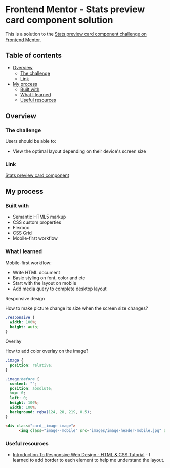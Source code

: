# Frontend Mentor - Stats preview card component solution

This is a solution to the [Stats preview card component challenge on Frontend Mentor](https://www.frontendmentor.io/challenges/stats-preview-card-component-8JqbgoU62). 

## Table of contents

- [Overview](#overview)
  - [The challenge](#the-challenge)
  - [Link](#link)
- [My process](#my-process)
  - [Built with](#built-with)
  - [What I learned](#what-i-learned)
  - [Useful resources](#useful-resources)

## Overview

### The challenge

Users should be able to:

- View the optimal layout depending on their device's screen size

### Link

[Stats preview card component](https://erinchocolate6.netlify.app/)

## My process

### Built with

- Semantic HTML5 markup
- CSS custom properties
- Flexbox
- CSS Grid
- Mobile-first workflow

### What I learned

Mobile-first workflow:

- Write HTML document 
- Basic styling on font, color and etc
- Start with the layout on mobile
- Add media query to complete desktop layout

Responsive design

How to make picture change its size when the screen size changes?

```css
.responsive {
  width: 100%;
  height: auto;
}
```

Overlay

How to add color overlay on the image?

```css
.image {
  position: relative;
}

.image:before {
  content: "";
  position: absolute;
  top: 0;
  left: 0;
  height: 100%;
  width: 100%;
  background: rgba(124, 28, 219, 0.5);
}
```

```html
<div class="card__image image">
      <img class="image--mobile" src="images/image-header-mobile.jpg" alt="women working in the office">
```

### Useful resources

- [Introduction To Responsive Web Design - HTML & CSS Tutorial](https://www.youtube.com/watch?v=srvUrASNj0s) - I learned to add border to each element to help me understand the layout.
